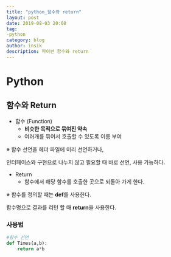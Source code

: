 ```yaml
---
title: "python_함수와 return"
layout: post
date: 2019-08-03 20:08
tag:
-python
category: blog
author: insik
description: 파이썬 함수와 return
---
```


# Python

## 함수와 Return

- 함수 (Function) 
  - **비슷한 목적으로 묶여진 약속**
  - 여러개를 묶어서 호출할 수 있도록 이름 부여

※ 함수 선언을 헤더 파일에 미리 선언하거나,

 인터페이스와 구현으로 나누지 않고 필요할 때 바로 선언, 사용 가능하다.





- Return
  - 함수에서 해당 함수를 호출한 곳으로 되돌아 가게 한다.

※ 함수를 정의할 때는 **def**를 사용한다.

함수명으로 결과를 리턴 할 때 **return**을 사용한다.



### 사용법

```python
#함수 선언
def Times(a,b):
    return a*b
```

